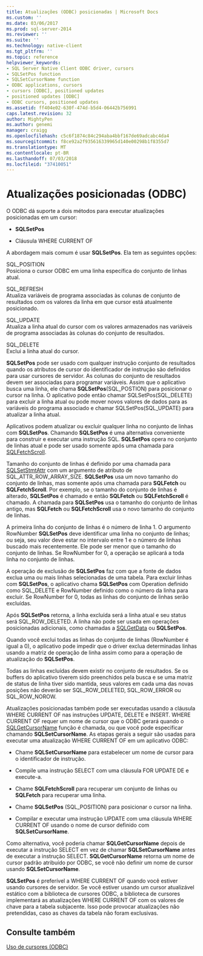 ```yaml
---
title: Atualizações (ODBC) posicionadas | Microsoft Docs
ms.custom: ''
ms.date: 03/06/2017
ms.prod: sql-server-2014
ms.reviewer: ''
ms.suite: ''
ms.technology: native-client
ms.tgt_pltfrm: ''
ms.topic: reference
helpviewer_keywords:
- SQL Server Native Client ODBC driver, cursors
- SQLSetPos function
- SQLSetCursorName function
- ODBC applications, cursors
- cursors [ODBC], positioned updates
- positioned updates [ODBC]
- ODBC cursors, positioned updates
ms.assetid: ff404e02-630f-474d-b5d4-06442b756991
caps.latest.revision: 32
author: MightyPen
ms.author: genemi
manager: craigg
ms.openlocfilehash: c5c6f1874c84c294aba4bbf167de69adcabc4da4
ms.sourcegitcommit: f8ce92a2f935616339965d140e00298b1f8355d7
ms.translationtype: MT
ms.contentlocale: pt-BR
ms.lasthandoff: 07/03/2018
ms.locfileid: "37410051"
---
```

# <a name="positioned-updates-odbc"></a>Atualizações posicionadas (ODBC)
  O ODBC dá suporte a dois métodos para executar atualizações posicionadas em um cursor:  
  
-   **SQLSetPos**  
  
-   Cláusula WHERE CURRENT OF  
  
 A abordagem mais comum é usar **SQLSetPos**. Ela tem as seguintes opções:  
  
 SQL_POSITION  
 Posiciona o cursor ODBC em uma linha específica do conjunto de linhas atual.  
  
 SQL_REFRESH  
 Atualiza variáveis de programa associadas às colunas de conjunto de resultados com os valores da linha em que cursor está atualmente posicionado.  
  
 SQL_UPDATE  
 Atualiza a linha atual do cursor com os valores armazenados nas variáveis de programa associadas às colunas do conjunto de resultados.  
  
 SQL_DELETE  
 Exclui a linha atual do cursor.  
  
 **SQLSetPos** pode ser usado com qualquer instrução conjunto de resultados quando os atributos de cursor do identificador de instrução são definidos para usar cursores de servidor. As colunas do conjunto de resultados devem ser associadas para programar variáveis. Assim que o aplicativo busca uma linha, ele chama **SQLSetPos**(SQL_POSTION) para posicionar o cursor na linha. O aplicativo pode então chamar SQLSetPos(SQL_DELETE) para excluir a linha atual ou pode mover novos valores de dados para as variáveis do programa associado e chamar SQLSetPos(SQL_UPDATE) para atualizar a linha atual.  
  
 Aplicativos podem atualizar ou excluir qualquer linha no conjunto de linhas com **SQLSetPos**. Chamando **SQLSetPos** é uma alternativa conveniente para construir e executar uma instrução SQL. **SQLSetPos** opera no conjunto de linhas atual e pode ser usado somente após uma chamada para [SQLFetchScroll](../native-client-odbc-api/sqlfetchscroll.md).  
  
 Tamanho do conjunto de linhas é definido por uma chamada para [SQLSetStmtAttr](../native-client-odbc-api/sqlsetstmtattr.md) com um argumento de atributo de SQL_ATTR_ROW_ARRAY_SIZE. **SQLSetPos** usa um novo tamanho do conjunto de linhas, mas somente após uma chamada para **SQLFetch** ou **SQLFetchScroll**. Por exemplo, se o tamanho do conjunto de linhas é alterado, **SQLSetPos** é chamado e então **SQLFetch** ou **SQLFetchScroll** é chamado. A chamada para **SQLSetPos** usa o tamanho do conjunto de linhas antigo, mas **SQLFetch** ou **SQLFetchScroll** usa o novo tamanho do conjunto de linhas.  
  
 A primeira linha do conjunto de linhas é o número de linha 1. O argumento RowNumber **SQLSetPos** deve identificar uma linha no conjunto de linhas; ou seja, seu valor deve estar no intervalo entre 1 e o número de linhas buscado mais recentemente. Ele pode ser menor que o tamanho do conjunto de linhas. Se RowNumber for 0, a operação se aplicará a toda linha no conjunto de linhas.  
  
 A operação de exclusão de **SQLSetPos** faz com que a fonte de dados exclua uma ou mais linhas selecionadas de uma tabela. Para excluir linhas com **SQLSetPos**, o aplicativo chama **SQLSetPos** com Operation definido como SQL_DELETE e RowNumber definido como o número da linha para excluir. Se RowNumber for 0, todas as linhas do conjunto de linhas serão excluídas.  
  
 Após **SQLSetPos** retorna, a linha excluída será a linha atual e seu status será SQL_ROW_DELETED. A linha não pode ser usada em operações posicionadas adicionais, como chamadas a [SQLGetData](../native-client-odbc-api/sqlgetdata.md) ou **SQLSetPos**.  
  
 Quando você exclui todas as linhas do conjunto de linhas (RowNumber é igual a 0), o aplicativo pode impedir que o driver exclua determinadas linhas usando a matriz de operação de linha assim como para a operação de atualização do **SQLSetPos**.  
  
 Todas as linhas excluídas devem existir no conjunto de resultados. Se os buffers do aplicativo tiverem sido preenchidos pela busca e se uma matriz de status de linha tiver sido mantida, seus valores em cada uma das novas posições não deverão ser SQL_ROW_DELETED, SQL_ROW_ERROR ou SQL_ROW_NOROW.  
  
 Atualizações posicionadas também pode ser executadas usando a cláusula WHERE CURRENT OF nas instruções UPDATE, DELETE e INSERT. WHERE CURRENT OF requer um nome de cursor que o ODBC gerará quando o [SQLGetCursorName](../native-client-odbc-api/sqlgetcursorname.md) função é chamada, ou que você pode especificar chamando **SQLSetCursorName**. As etapas gerais a seguir são usadas para executar uma atualização WHERE CURRENT OF em um aplicativo ODBC:  
  
-   Chame **SQLSetCursorName** para estabelecer um nome de cursor para o identificador de instrução.  
  
-   Compile uma instrução SELECT com uma cláusula FOR UPDATE DE e execute-a.  
  
-   Chame **SQLFetchScroll** para recuperar um conjunto de linhas ou **SQLFetch** para recuperar uma linha.  
  
-   Chame **SQLSetPos** (SQL_POSITION) para posicionar o cursor na linha.  
  
-   Compilar e executar uma instrução UPDATE com uma cláusula WHERE CURRENT OF usando o nome de cursor definido com **SQLSetCursorName**.  
  
 Como alternativa, você poderia chamar **SQLGetCursorName** depois de executar a instrução SELECT em vez de chamar **SQLSetCursorName** antes de executar a instrução SELECT. **SQLGetCursorName** retorna um nome de cursor padrão atribuído por ODBC, se você não definir um nome de cursor usando **SQLSetCursorName**.  
  
 **SQLSetPos** é preferível a WHERE CURRENT OF quando você estiver usando cursores de servidor. Se você estiver usando um cursor atualizável estático com a biblioteca de cursores ODBC, a biblioteca de cursores implementará as atualizações WHERE CURRENT OF com os valores de chave para a tabela subjacente. Isso pode provocar atualizações não pretendidas, caso as chaves da tabela não foram exclusivas.  
  
## <a name="see-also"></a>Consulte também  
 [Uso de cursores &#40;ODBC&#41;](using-cursors-odbc.md)  
  
  
